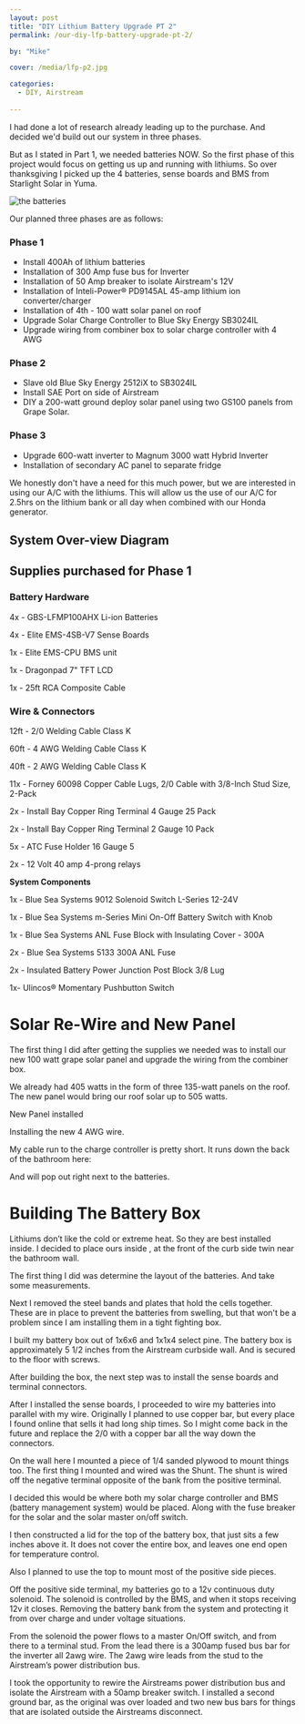 ```yaml
---
layout: post
title: "DIY Lithium Battery Upgrade PT 2"
permalink: /our-diy-lfp-battery-upgrade-pt-2/

by: "Mike"

cover: /media/lfp-p2.jpg

categories:
  - DIY, Airstream
  
---
```





I had done a lot of research already leading up to the purchase. And decided we'd build out our system in three phases. 

But as I stated in Part 1, we needed batteries NOW. So the first phase of this project would focus on getting us up and running with lithiums. So over thanksgiving I picked up the 4 batteries, sense boards and BMS from Starlight Solar in Yuma.

<img src="https://scontent-lax3-1.xx.fbcdn.net/hphotos-xpa1/t31.0-8/12244766_1511312799165082_6191847071797880395_o.jpg" alt="the batteries">

Our planned three phases are as follows:

### Phase 1
* Install 400Ah of lithium batteries
* Installation of 300 Amp fuse bus for Inverter
* Installation of 50 Amp breaker to isolate Airstream's 12V 
* Installation of Inteli-Power® PD9145AL 45-amp lithium ion converter/charger
* Installation of 4th - 100 watt solar panel on roof
* Upgrade Solar Charge Controller to Blue Sky Energy SB3024IL
* Upgrade wiring from combiner box to solar charge controller with 4 AWG



### Phase 2
* Slave old Blue Sky Energy 2512iX to SB3024IL
* Install SAE Port on side of Airstream
* DIY a 200-watt ground deploy solar panel using two GS100 panels from Grape Solar.

### Phase 3 
* Upgrade 600-watt inverter to Magnum 3000 watt Hybrid Inverter
* Installation of secondary AC panel to separate fridge

We honestly don't have a need for this much power, but we are interested in using our A/C with the lithiums. This will allow us the use of our A/C for 2.5hrs on the lithium bank or all day when combined with our Honda generator. 


## System Over-view Diagram


## Supplies purchased for Phase 1


### Battery Hardware

4x - GBS-LFMP100AHX Li-ion Batteries

4x - Elite EMS-4SB-V7 Sense Boards

1x - Elite EMS-CPU BMS unit

1x - Dragonpad 7" TFT LCD

1x - 25ft RCA Composite Cable

### Wire & Connectors

12ft - 2/0 Welding Cable Class K

60ft - 4 AWG Welding Cable Class K 

40ft - 2 AWG Welding Cable Class K

11x - Forney 60098 Copper Cable Lugs, 2/0 Cable with 3/8-Inch Stud Size, 2-Pack

2x - Install Bay Copper Ring Terminal 4 Gauge 25 Pack

2x - Install Bay Copper Ring Terminal 2 Gauge 10 Pack

5x - ATC Fuse Holder 16 Gauge 5

2x - 12 Volt 40 amp 4-prong relays


**System Components**

1x - Blue Sea Systems 9012 Solenoid Switch L-Series 12-24V

1x - Blue Sea Systems m-Series Mini On-Off Battery Switch with Knob

1x - Blue Sea Systems ANL Fuse Block with Insulating Cover - 300A

2x - Blue Sea Systems 5133 300A ANL Fuse

2x - Insulated Battery Power Junction Post  Block 3/8 Lug

1x- Ulincos® Momentary Pushbutton Switch 

# Solar Re-Wire and New Panel

The first thing I did after getting the supplies we needed was to install our new 100 watt grape solar panel and upgrade the wiring from the combiner box.

We already had 405 watts in the form of three 135-watt panels on the roof. The new panel would bring our roof solar up to 505 watts.

New Panel installed

Installing the new 4 AWG wire.

My cable run to the charge controller is pretty short. It runs down the back of the bathroom here:


And will pop out right next to the batteries.


# Building The Battery Box

Lithiums don’t like the cold or extreme heat. So they are best installed inside. I decided to place ours inside , at the front of the curb side twin near the bathroom wall.

The first thing I did was determine the layout of the batteries. And take some measurements. 

Next I removed the steel bands and plates that hold the cells together. These are in place to prevent the batteries from swelling, but that won't be a problem since I am installing them in a tight fighting box.

I built my battery box out of 1x6x6 and 1x1x4 select pine. The battery box is approximately 5 1/2 inches from the Airstream curbside wall. And is secured to the floor with screws.

After building the box, the next step was to install the sense boards and terminal connectors.

After I installed the sense boards, I proceeded to wire my batteries into parallel with my wire. Originally I planned to use copper bar, but every place I found online that sells it had long ship times. So I might come back in the future and replace the 2/0 with a copper bar all the way down the connectors.

On the wall here I mounted a piece of 1/4 sanded plywood to mount things too. The first thing I mounted and wired was the Shunt. The shunt is wired off the negative terminal opposite of the bank from the positive terminal.

I decided this would be where both my solar charge controller and BMS (battery management system) would be placed. Along with the fuse breaker for the solar and the solar master on/off switch.

I then constructed a lid for the top of the battery box, that just sits a few inches above it. It does not cover the entire box, and leaves one end open for temperature control.

Also I planned to use the top to mount most of the positive side pieces.

Off the positive side terminal, my batteries go to a 12v continuous duty solenoid. The solenoid is controlled by the BMS, and when it stops receiving 12v it closes. Removing the battery bank from the system and protecting it from over charge and under voltage situations.

From the solenoid the power flows to a master On/Off switch, and from there to a terminal stud. From the lead there is a 300amp fused bus bar for the inverter all 2awg wire. The 2awg wire leads from the stud to the Airstream’s power distribution bus.

I took the opportunity to rewire the Airstreams power distribution bus and isolate the Airstream with a 50amp breaker switch. I installed a second ground bar, as the original was over loaded and two new bus bars for things that are isolated outside the Airstreams disconnect.


